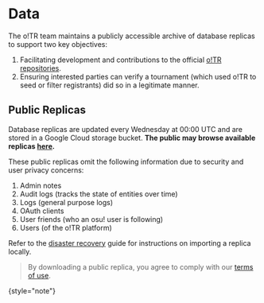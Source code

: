 # Data

The o!TR team maintains a publicly accessible archive of database replicas to support two key objectives:

1. Facilitating development and contributions to the official [o!TR repositories](https://github.com/osu-tournament-rating/).
2. Ensuring interested parties can verify a tournament (which used o!TR to seed or filter registrants) did so in a legitimate manner.

## Public Replicas

Database replicas are updated every Wednesday at 00:00 UTC and are stored in a Google Cloud storage bucket. **The public may browse available replicas [here](https://data.otr.stagec.xyz/).**

These public replicas omit the following information due to security and user privacy concerns:

1. Admin notes
2. Audit logs (tracks the state of entities over time)
3. Logs (general purpose logs)
4. OAuth clients
5. User friends (who an osu! user is following)
6. Users (of the o!TR platform)

Refer to the [disaster recovery](Disaster-Recovery.md#restore-the-database) guide for instructions on importing a replica locally.

> By downloading a public replica, you agree to comply with our [terms of use](https://data.otr.stagec.xyz/).
>
{style="note"}
